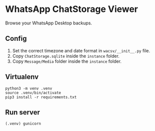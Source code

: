 # WhatsApp ChatStorage Viewer
Browse your WhatsApp Desktop backups.

## Config
1. Set the correct timezone and date format in `wacsv/__init__.py` file.
2. Copy `ChatStorage.sqlite` inside the `instance` folder.
3. Copy `Message/Media` folder inside the `instance` folder.

## Virtualenv

    python3 -m venv .venv
    source .venv/bin/activate
    pip3 install -r requirements.txt

## Run server

    (.venv) gunicorn
